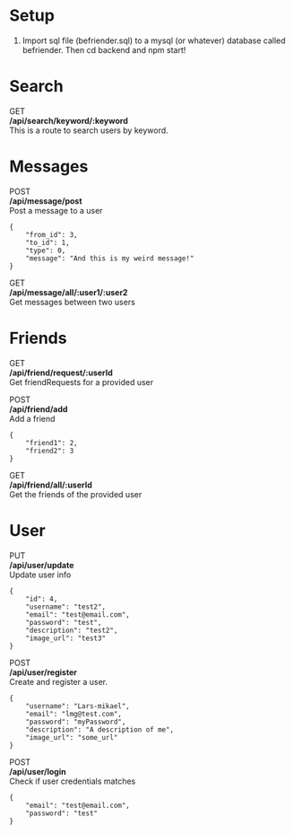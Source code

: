 # Setup
1. Import sql file (befriender.sql) to a mysql (or whatever) database called befriender.  Then cd backend and npm start!

# Search
GET  
**/api/search/keyword/:keyword**  
This is a route to search users by keyword.

# Messages

POST  
**/api/message/post**  
Post a message to a user  
```
{
	"from_id": 3,
	"to_id": 1,
	"type": 0,
	"message": "And this is my weird message!"
}
```

GET  
**/api/message/all/:user1/:user2**  
Get messages between two users


# Friends
GET  
**/api/friend/request/:userId**  
Get friendRequests for a provided user  

POST  
**/api/friend/add**  
Add a friend
```
{
	"friend1": 2,
	"friend2": 3
}
```

GET  
**/api/friend/all/:userId**  
Get the friends of the provided user

# User
PUT  
**/api/user/update**  
Update user info
```
{
	"id": 4,
	"username": "test2",
	"email": "test@email.com",
	"password": "test",
	"description": "test2",
	"image_url": "test3"
}
```

POST  
**/api/user/register**  
Create and register a user.
```
{
	"username": "Lars-mikael",
	"email": "lmg@test.com",
	"password": "myPassword",
	"description": "A description of me",
	"image_url": "some_url"
}
```

POST  
**/api/user/login**  
Check if user credentials matches
```
{
	"email": "test@email.com",
	"password": "test"
}
```
